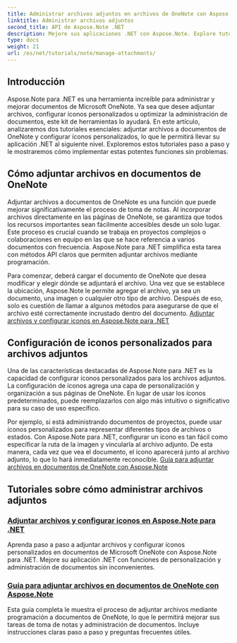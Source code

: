 ```yaml
---
title: Administrar archivos adjuntos en archivos de OneNote con Aspose.Note para .NET
linktitle: Administrar archivos adjuntos
second_title: API de Aspose.Note .NET
description: Mejore sus aplicaciones .NET con Aspose.Note. Explore tutoriales sobre cómo adjuntar archivos, configurar íconos y recuperar archivos adjuntos para mejorar el desarrollo.
type: docs
weight: 21
url: /es/net/tutorials/note/manage-attachments/
---
```

## Introducción

Aspose.Note para .NET es una herramienta increíble para administrar y mejorar documentos de Microsoft OneNote. Ya sea que desee adjuntar archivos, configurar íconos personalizados u optimizar la administración de documentos, este kit de herramientas lo ayudará. En este artículo, analizaremos dos tutoriales esenciales: adjuntar archivos a documentos de OneNote y configurar íconos personalizados, lo que le permitirá llevar su aplicación .NET al siguiente nivel. Exploremos estos tutoriales paso a paso y le mostraremos cómo implementar estas potentes funciones sin problemas.

## Cómo adjuntar archivos en documentos de OneNote  
Adjuntar archivos a documentos de OneNote es una función que puede mejorar significativamente el proceso de toma de notas. Al incorporar archivos directamente en las páginas de OneNote, se garantiza que todos los recursos importantes sean fácilmente accesibles desde un solo lugar. Este proceso es crucial cuando se trabaja en proyectos complejos o colaboraciones en equipo en las que se hace referencia a varios documentos con frecuencia. Aspose.Note para .NET simplifica esta tarea con métodos API claros que permiten adjuntar archivos mediante programación.

Para comenzar, deberá cargar el documento de OneNote que desea modificar y elegir dónde se adjuntará el archivo. Una vez que se establece la ubicación, Aspose.Note le permite agregar el archivo, ya sea un documento, una imagen o cualquier otro tipo de archivo. Después de eso, solo es cuestión de llamar a algunos métodos para asegurarse de que el archivo esté correctamente incrustado dentro del documento.
[Adjuntar archivos y configurar iconos en Aspose.Note para .NET](./attaching-files-setting-icons/)

## Configuración de iconos personalizados para archivos adjuntos  
Una de las características destacadas de Aspose.Note para .NET es la capacidad de configurar íconos personalizados para los archivos adjuntos. La configuración de íconos agrega una capa de personalización y organización a sus páginas de OneNote. En lugar de usar los íconos predeterminados, puede reemplazarlos con algo más intuitivo o significativo para su caso de uso específico.

Por ejemplo, si está administrando documentos de proyectos, puede usar íconos personalizados para representar diferentes tipos de archivos o estados. Con Aspose.Note para .NET, configurar un ícono es tan fácil como especificar la ruta de la imagen y vincularla al archivo adjunto. De esta manera, cada vez que vea el documento, el ícono aparecerá junto al archivo adjunto, lo que lo hará inmediatamente reconocible.
[Guía para adjuntar archivos en documentos de OneNote con Aspose.Note](./attach-file-in-one-note-documents/)

## Tutoriales sobre cómo administrar archivos adjuntos
### [Adjuntar archivos y configurar iconos en Aspose.Note para .NET](./attaching-files-setting-icons/)
Aprenda paso a paso a adjuntar archivos y configurar íconos personalizados en documentos de Microsoft OneNote con Aspose.Note para .NET. Mejore su aplicación .NET con funciones de personalización y administración de documentos sin inconvenientes.
### [Guía para adjuntar archivos en documentos de OneNote con Aspose.Note](./attach-file-in-one-note-documents/)
Esta guía completa le muestra el proceso de adjuntar archivos mediante programación a documentos de OneNote, lo que le permitirá mejorar sus tareas de toma de notas y administración de documentos. Incluye instrucciones claras paso a paso y preguntas frecuentes útiles.